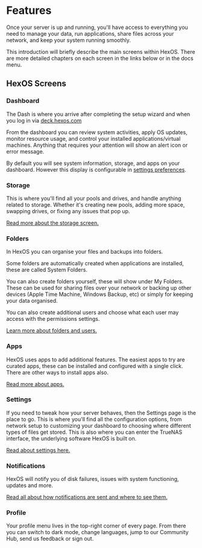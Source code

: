 # Features

Once your server is up and running, you'll have access to everything you need to manage your data, run applications, share files across your network, and keep your system running smoothly.

This introduction will briefly describe the main screens within HexOS. There are more detailed chapters on each screen in the links below or in the docs menu.

## HexOS Screens

### Dashboard

The Dash  is where you arrive after completing the setup wizard and when you log in via [deck.hexos.com](deck.hexos.com)

From the dashboard you can review system activities, apply OS updates, monitor resource usage, and control your installed applications/virtual machines. Anything that requires your attention will show an alert icon or error message.

By default you will see system information, storage, and apps on your dashboard. However this display is configurable in [settings preferences](/features/settings/#preferences).

### Storage

This is where you'll find all your pools and drives, and handle anything related to storage. Whether it's creating new pools, adding more space, swapping drives, or fixing any issues that pop up. 

[Read more about the storage screen.](/features/storage)

### Folders

In HexOS you can organise your files and backups into folders. 

Some folders are automatically created when applications are installed, these are called System Folders.

You can also create folders yourself, these will show under My Folders. These can be used for sharing files over your network or backing up other devices (Apple Time Machine, Windows Backup, etc) or simply for keeping your data organised.

You can also create additional users and choose what each user may access with the permissions settings.

[Learn more about folders and users.](/features/folders/)

### Apps

HexOS uses apps to add additional features. The easiest apps to try are curated apps, these can be installed and configured with a single click. There are other ways to install apps also.

[Read more about apps.](/features/apps)

### Settings

If you need to tweak how your server behaves, then the Settings page is the place to go. This is where you'll find all the configuration options, from network setup to customizing your dashboard to choosing where different types of files get stored. This is also where you can enter the TrueNAS interface, the underlying software HexOS is built on.

[Read about settings here.](features/settings)

### Notifications

HexOS will notify you of disk failures, issues with system functioning, updates and more. 

[Read all about how notifications are sent and where to see them.](features/notifications)

### Profile

Your profile menu lives in the top-right corner of every page. From there you can switch to dark mode, change languages, jump to our Community Hub, send us feedback or sign out.
